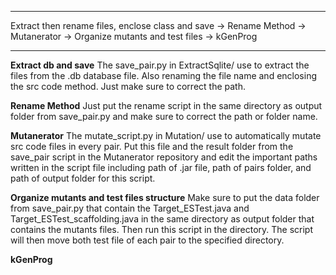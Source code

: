 ************************************************************************************************
Extract then rename files, enclose class and save -> Rename Method -> Mutanerator -> Organize mutants and test files -> kGenProg
************************************************************************************************

**Extract db and save**
The save_pair.py in ExtractSqlite/ use to extract the files from the .db database file.
Also renaming the file name and enclosing the src code method.
Just make sure to correct the path.


**Rename Method**
Just put the rename script in the same directory as output folder from save_pair.py and make sure to correct the path or folder name.

**Mutanerator**
The mutate_script.py in Mutation/ use to automatically mutate src code files in every pair. 
Put this file and the result folder from the save_pair script in the Mutanerator repository and edit the important paths written in the script file including path of .jar file, path of pairs folder, and path of output folder for this script.


**Organize mutants and test files structure**
Make sure to put the data folder from save_pair.py that contain the Target_ESTest.java and Target_ESTest_scaffolding.java in the same directory as output folder that contains the mutants files. Then run this script in the directory.
The script will then move both test file of each pair to the specified directory.

**kGenProg**
